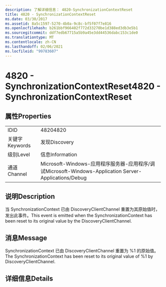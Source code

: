 ```yaml
---
description: 了解详细信息： 4820-SynchronizationContextReset
title: 4820 - SynchronizationContextReset
ms.date: 03/30/2017
ms.assetid: 8a5c1597-5270-4b0a-9c8c-bf5f07f7e816
ms.openlocfilehash: b261bbf966402f772d33270be1d388ed3db3e5b1
ms.sourcegitcommit: ddf7edb67715a5b9a45e3dd44536dabc153c1de0
ms.translationtype: MT
ms.contentlocale: zh-CN
ms.lasthandoff: 02/06/2021
ms.locfileid: "99783607"
---
```

# <a name="4820---synchronizationcontextreset"></a><span data-ttu-id="21548-103">4820 - SynchronizationContextReset</span><span class="sxs-lookup"><span data-stu-id="21548-103">4820 - SynchronizationContextReset</span></span>

## <a name="properties"></a><span data-ttu-id="21548-104">属性</span><span class="sxs-lookup"><span data-stu-id="21548-104">Properties</span></span>  
  
|||  
|-|-|  
|<span data-ttu-id="21548-105">ID</span><span class="sxs-lookup"><span data-stu-id="21548-105">ID</span></span>|<span data-ttu-id="21548-106">4820</span><span class="sxs-lookup"><span data-stu-id="21548-106">4820</span></span>|  
|<span data-ttu-id="21548-107">关键字</span><span class="sxs-lookup"><span data-stu-id="21548-107">Keywords</span></span>|<span data-ttu-id="21548-108">发现</span><span class="sxs-lookup"><span data-stu-id="21548-108">Discovery</span></span>|  
|<span data-ttu-id="21548-109">级别</span><span class="sxs-lookup"><span data-stu-id="21548-109">Level</span></span>|<span data-ttu-id="21548-110">信息</span><span class="sxs-lookup"><span data-stu-id="21548-110">Information</span></span>|  
|<span data-ttu-id="21548-111">通道</span><span class="sxs-lookup"><span data-stu-id="21548-111">Channel</span></span>|<span data-ttu-id="21548-112">Microsoft-Windows-应用程序服务器-应用程序/调试</span><span class="sxs-lookup"><span data-stu-id="21548-112">Microsoft-Windows-Application Server-Applications/Debug</span></span>|  
  
## <a name="description"></a><span data-ttu-id="21548-113">说明</span><span class="sxs-lookup"><span data-stu-id="21548-113">Description</span></span>  

 <span data-ttu-id="21548-114">当 SynchronizationContext 已由 DiscoveryClientChannel 重置为其原始值时，发出此事件。</span><span class="sxs-lookup"><span data-stu-id="21548-114">This event is emitted when the SynchronizationContext has been reset to its original value by the DiscoveryClientChannel.</span></span>  
  
## <a name="message"></a><span data-ttu-id="21548-115">消息</span><span class="sxs-lookup"><span data-stu-id="21548-115">Message</span></span>  

 <span data-ttu-id="21548-116">SynchronizationContext 已由 DiscoveryClientChannel 重置为 %1 的原始值。</span><span class="sxs-lookup"><span data-stu-id="21548-116">The SynchronizationContext has been reset to its original value of %1 by DiscoveryClientChannel.</span></span>  
  
## <a name="details"></a><span data-ttu-id="21548-117">详细信息</span><span class="sxs-lookup"><span data-stu-id="21548-117">Details</span></span>
